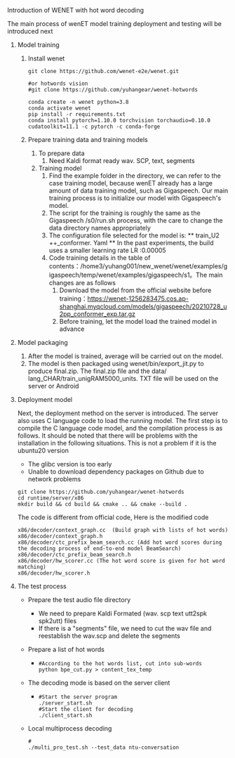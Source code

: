 Introduction of WENET with hot word decoding

The main process of wenET model training deployment and testing will be introduced next

1. Model training

   1. Install wenet

      ```
      git clone https://github.com/wenet-e2e/wenet.git
      
      #or hotwords vision
      #git clone https://github.com/yuhangear/wenet-hotwords
      
      conda create -n wenet python=3.8
      conda activate wenet
      pip install -r requirements.txt
      conda install pytorch=1.10.0 torchvision torchaudio=0.10.0 cudatoolkit=11.1 -c pytorch -c conda-forge
      ```

   2. Prepare training data and training models

      1. To prepare data
         1. Need Kaldi format ready wav. SCP, text, segments
      2. Training model
         1. Find the example folder in the directory, we can refer to the case training model, because wenET already has a large amount of data training model, such as Gigaspeech. Our main training process is to initialize our model with Gigaspeech's model.
         2. The script for the training is roughly the same as the Gigaspeech /s0/run.sh process, with the care to change the data directory names appropriately
         3. The configuration file selected for the model is: ** train_U2 ++_conformer. Yaml ** In the past experiments, the build uses a smaller learning rate LR :0.00005
         4. Code training details in the table of contents：/home3/yuhang001/new_wenet/wenet/examples/gigaspeech/temp/wenet/examples/gigaspeech/s1。The main changes are as follows
            1. Download the model from the official website before training：https://wenet-1256283475.cos.ap-shanghai.myqcloud.com/models/gigaspeech/20210728_u2pp_conformer_exp.tar.gz
            2. Before training, let the model load the trained model in advance

2. Model packaging

   1. After the model is trained, average will be carried out on the model.
   2. The model is then packaged using wenet/bin/export_jit.py to produce final.zip. The final.zip file and the data/ lang_CHAR/train_unigRAM5000_units. TXT file will be used on the server or Android

3. Deployment model

   

   Next, the deployment method on the server is introduced. The server also uses C language code to load the running model. The first step is to compile the C language code model, and the compilation process is as follows. It should be noted that there will be problems with the installation in the following situations. This is not a problem if it is the ubuntu20 version

   + The glibc version is too early
   + Unable to download dependency packages on Github due to network problems

   ```
   git clone https://github.com/yuhangear/wenet-hotwords
   cd runtime/server/x86
   mkdir build && cd build && cmake .. && cmake --build .
   ```

   

   The code is different from  official code,  Here is the modified code

   ```
   x86/decoder/context_graph.cc  (Build graph with lists of hot words)  
   x86/decoder/context_graph.h
   x86/decoder/ctc_prefix_beam_search.cc (Add hot word scores during the decoding process of end-to-end model BeamSearch)
   x86/decoder/ctc_prefix_beam_search.h
   x86/decoder/hw_scorer.cc (The hot word score is given for hot word matching)
   x86/decoder/hw_scorer.h
   ```

   

4. The test process

   + Prepare the test audio file directory

     + We need to prepare Kaldi Formated (wav. scp text utt2spk spk2utt) files
     + If there is a "segments" file, we need to cut the wav file and reestablish the wav.scp and delete the segments
   
   + Prepare a list of hot words
   
     + ```
       #According to the hot words list, cut into sub-words
       python bpe_cut.py > content_tex_temp
       
       ```
   
       
   
   + The decoding mode is based on the server client

     + ```
       #Start the server program
       ./server_start.sh
       #Start the client for decoding
       ./client_start.sh 
       ```
   
   + Local multiprocess decoding
   
     ```
     #
     ./multi_pro_test.sh --test_data ntu-conversation
     ```
   
     
